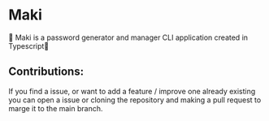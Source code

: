 # Maki
🍣 Maki is a password generator and manager CLI application created in Typescript🍣

## Contributions:
If you find a issue, or want to add a feature / improve one already existing you can open a issue or cloning the repository and making a pull request to marge it to the main branch.
